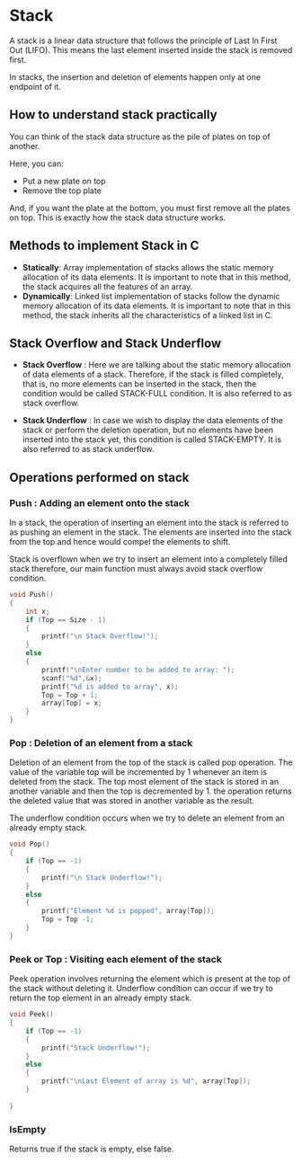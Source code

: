 # Stack

A stack is a linear data structure that follows the principle of Last In First Out (LIFO). This means the last element inserted inside the stack is removed first.

In stacks, the insertion and deletion of elements happen only at one endpoint of it.

## How to understand stack practically
You can think of the stack data structure as the pile of plates on top of another.

Here, you can:

* Put a new plate on top
* Remove the top plate

And, if you want the plate at the bottom, you must first remove all the plates on top. This is exactly how the stack data structure works.

## Methods to implement Stack in C
* **Statically**: Array implementation of stacks allows the static memory allocation of its data elements. It is important to note that in this method, the stack acquires all the features of an array.
* **Dynamically**: Linked list implementation of stacks follow the dynamic memory allocation of its data elements. It is important to note that in this method, the stack inherits all the characteristics of a linked list in C.

## Stack Overflow and Stack Underflow
* **Stack Overflow** : Here we are talking about the static memory allocation of data elements of a stack. Therefore, if the stack is filled completely, that is, no more elements can be inserted in the stack, then the condition would be called STACK-FULL condition. It is also referred to as stack overflow.

* **Stack Underflow** : In case we wish to display the data elements of the stack or perform the deletion operation, but no elements have been inserted into the stack yet, this condition is called STACK-EMPTY. It is also referred to as stack underflow.

## Operations performed on stack

### Push : Adding an element onto the stack
In a stack, the operation of inserting an element into the stack is referred to as pushing an element in the stack. The elements are inserted into the stack from the top and hence would compel the elements to shift.

Stack is overflown when we try to insert an element into a completely filled stack therefore, our main function must always avoid stack overflow condition.

```c
void Push()
{
    int x;
    if (Top == Size - 1)
    {
        printf("\n Stack Overflow!");
    }
    else
    {
        printf("\nEnter number to be added to array: ");
        scanf("%d",&x);
        printf("%d is added to array", x);
        Top = Top + 1;
        array[Top] = x;
    }
}
```
### Pop : Deletion of an element from a stack
Deletion of an element from the top of the stack is called pop operation. The value of the variable top will be incremented by 1 whenever an item is deleted from the stack. The top most element of the stack is stored in an another variable and then the top is decremented by 1. the operation returns the deleted value that was stored in another variable as the result.

The underflow condition occurs when we try to delete an element from an already empty stack.

```c
void Pop()
{
    if (Top == -1)
    {
        printf("\n Stack Underflow!");
    }
    else
    {
        printf("Element %d is popped", array[Top]);
        Top = Top -1;
    }
}
```

### Peek or Top : Visiting each element of the stack
Peek operation involves returning the element which is present at the top of the stack without deleting it. Underflow condition can occur if we try to return the top element in an already empty stack.

```c
void Peek()
{
    if (Top == -1)
    {
        printf("Stack Underflow!");
    }
    else
    {
        printf("\nLast Element of array is %d", array[Top]);
    }
    
}
```

### IsEmpty
Returns true if the stack is empty, else false.

```c
```
